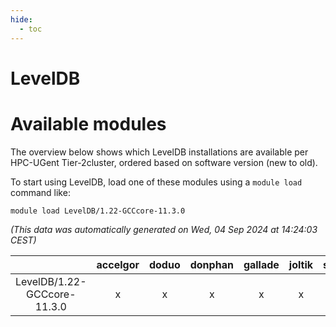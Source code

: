 ```yaml
---
hide:
  - toc
---
```


LevelDB
=======

# Available modules


The overview below shows which LevelDB installations are available per HPC-UGent Tier-2cluster, ordered based on software version (new to old).

To start using LevelDB, load one of these modules using a `module load` command like:

```shell
module load LevelDB/1.22-GCCcore-11.3.0
```

*(This data was automatically generated on Wed, 04 Sep 2024 at 14:24:03 CEST)*  

| |accelgor|doduo|donphan|gallade|joltik|shinx|skitty|
| :---: | :---: | :---: | :---: | :---: | :---: | :---: | :---: |
|LevelDB/1.22-GCCcore-11.3.0|x|x|x|x|x|-|x|

